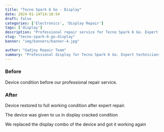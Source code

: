 ```yaml
---
title: "Tecno Spark 6 Go - Display"
date: 2024-01-14T14:18:54
draft: false
categories: ['Electronics', 'Display Repair']
tags: ['display']
description: "Professional repair service for Tecno Spark 6 Go. Expert diagnosis and quality repairs in Bangalore."
slug: "tecno-spark-6-go-display"
banner: "img/banners/banner-4.jpg"

author: "Gadjoy Repair Team"
summary: "Professional display for Tecno Spark 6 Go. Expert technicians, quality parts, warranty included."
---
```


### Before

Device condition before our professional repair service.

### After

Device restored to full working condition after expert repair.

The device was given to us in display cracked condition

We replaced the display combo of the device and got it working again